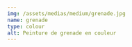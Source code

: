```yaml
---
img: /assets/medias/medium/grenade.jpg
name: grenade
type: colour
alt: Peinture de grenade en couleur
---
```

